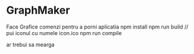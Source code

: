 # GraphMaker
Face Grafice 
comenzi pentru a porni aplicatia
      npm install
      npm run build
      // pui iconul cu numele icon.ico
      npm run compile


 ar trebui sa mearga

